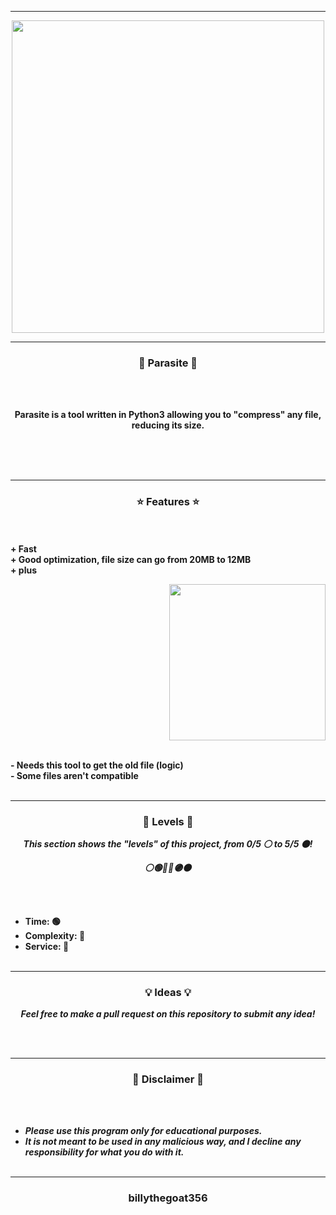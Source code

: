 -----

<p align="center">
<img src="https://repository-images.githubusercontent.com/437662725/49b887df-c77c-4365-9d15-c3357d8148ad", width="500", height="500">
</p>

-----

### <p align="center">🦠 Parasite 🦠</p>

<br><br>
<p align="center">
<strong>
Parasite is a tool written in Python3 allowing you to "compress" any file, reducing its size.
<br><br><br>
</strong>
</p>
<br>

-----

### <p align="center">⭐ Features ⭐</p>

<br><br>
<strong>+ Fast</strong>
<br>
<strong>+ Good optimization, file size can go from 20MB to 12MB</strong>
<br>
<strong>+ plus</strong>
<br>

<p align="right">
<img src="https://repository-images.githubusercontent.com/437662725/49b887df-c77c-4365-9d15-c3357d8148ad" width="250", height="250">
</p>

<br>
<strong>- Needs this tool to get the old file (logic)</strong>
<br>
<strong>- Some files aren't compatible</strong>
<br><br>

-----

### <p align="center">🎯 Levels 🎯</p>

<p align="center"><strong><i>This section shows the "levels" of this project, from 0/5 ⚪ to 5/5 ⚫!</i></strong</p>
<p align="center"><strong><i>⚪🟢🔵🔴🟣⚫</i></strong</p>

<br><br>
* Time: 🟢
* Complexity: 🔵
* Service: 🔵
<br><br>

-----

### <p align="center">💡 Ideas 💡</p>

<p align="center"><strong><i>Feel free to make a pull request on this repository to submit any idea!</i></strong</p>

<br><br>

-----

### <p align="center">📌 Disclaimer 📌</p>

<br><br>
* ***Please use this program only for educational purposes.***
* ***It is not meant to be used in any malicious way, and I decline any responsibility for what you do with it.***
<br><br>

-----

### <p align="center">billythegoat356</p>
